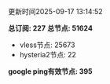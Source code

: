 更新时间2025-09-17 13:14:52

**总订阅: 227**
**总节点: 51624**
- vless节点: 25673
- hysteria2节点: 22

**google ping有效节点: 395**
